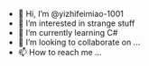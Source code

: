 - 👋 Hi, I’m @yizhifeimiao-1001
- 👀 I’m interested in strange stuff
- 🌱 I’m currently learning C#
- 💞️ I’m looking to collaborate on ...
- 📫 How to reach me ...

<!---
yizhifeimiao-1001/yizhifeimiao-1001 is a ✨ special ✨ repository because its `README.md` (this file) appears on your GitHub profile.
You can click the Preview link to take a look at your changes.
--->
